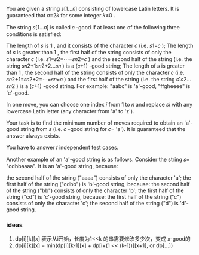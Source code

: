 You are given a string 𝑠[1…𝑛]
 consisting of lowercase Latin letters. It is guaranteed that 𝑛=2𝑘
 for some integer 𝑘≥0
.

The string 𝑠[1…𝑛]
 is called 𝑐
-good if at least one of the following three conditions is satisfied:

The length of 𝑠
 is 1
, and it consists of the character 𝑐
 (i.e. 𝑠1=𝑐
);
The length of 𝑠
 is greater than 1
, the first half of the string consists of only the character 𝑐
 (i.e. 𝑠1=𝑠2=⋯=𝑠𝑛2=𝑐
) and the second half of the string (i.e. the string 𝑠𝑛2+1𝑠𝑛2+2…𝑠𝑛
) is a (𝑐+1)
-good string;
The length of 𝑠
 is greater than 1
, the second half of the string consists of only the character 𝑐
 (i.e. 𝑠𝑛2+1=𝑠𝑛2+2=⋯=𝑠𝑛=𝑐
) and the first half of the string (i.e. the string 𝑠1𝑠2…𝑠𝑛2
) is a (𝑐+1)
-good string.
For example: "aabc" is 'a'-good, "ffgheeee" is 'e'-good.

In one move, you can choose one index 𝑖
 from 1
 to 𝑛
 and replace 𝑠𝑖
 with any lowercase Latin letter (any character from 'a' to 'z').

Your task is to find the minimum number of moves required to obtain an 'a'-good string from 𝑠
 (i.e. 𝑐
-good string for 𝑐=
 'a'). It is guaranteed that the answer always exists.

You have to answer 𝑡
 independent test cases.

Another example of an 'a'-good string is as follows. Consider the string 𝑠=
"cdbbaaaa". It is an 'a'-good string, because:

the second half of the string ("aaaa") consists of only the character 'a';
the first half of the string ("cdbb") is 'b'-good string, because:
the second half of the string ("bb") consists of only the character 'b';
the first half of the string ("cd") is 'c'-good string, because:
the first half of the string ("c") consists of only the character 'c';
the second half of the string ("d") is 'd'-good string.


### ideas
1. dp[i][k][x] 表示从i开始，长度为1<<k 的串需要修改多少次，变成 x-good的
2. dp[i][k][x] = min(dp[i][k-1][x] + dp[i+(1 << (k-1))][x+1], or dp[...])
